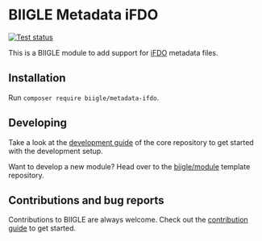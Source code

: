 # BIIGLE Metadata iFDO

[![Test status](https://github.com/biigle/metadata-ifdo/workflows/Tests/badge.svg)](https://github.com/biigle/metadata-ifdo/actions?query=workflow%3ATests)

This is a BIIGLE module to add support for [iFDO](https://marine-imaging.com/fair/ifdos/iFDO-overview) metadata files.

## Installation

Run `composer require biigle/metadata-ifdo`.

## Developing

Take a look at the [development guide](https://github.com/biigle/core/blob/master/DEVELOPING.md) of the core repository to get started with the development setup.

Want to develop a new module? Head over to the [biigle/module](https://github.com/biigle/module) template repository.

## Contributions and bug reports

Contributions to BIIGLE are always welcome. Check out the [contribution guide](https://github.com/biigle/core/blob/master/CONTRIBUTING.md) to get started.
